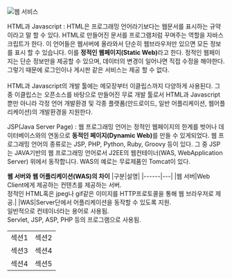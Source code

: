 ![웹 서비스](https://user-images.githubusercontent.com/59801728/72776469-a8cb3d80-3c55-11ea-8041-02f76fd1719e.png)


HTML과 Javascript
: HTML은 프로그래밍 언어라기보다는 웹문서를 표시하는 규약이라고 말 할 수 있다. HTML로 만들어진 문서를 프로그램처럼 꾸며주는 역할을 자바스크립트가 한다. 이 언어들은 웹서버에 올라와서 단순히 웹브라우저만 있으면 모든 정보를 표시 할 수 있습니다. 이를 <b>정적인 웹페이지(Static Web)</b>라고 한다. 정적인 웹페이지는 단순 정보만을 제공할 수 있으며, 데이터의 변경이 일어나면 직접 수정을 해야한다. 그렇기 때문에 로그인이나 게시판 같은 서비스는 제공 할 수 없다.<br><br>
HTML과 Javascript의 개발 툴에는 메모장부터 이클립스까지 다양하게 사용된다. 그 중 이클립스는 오픈소스를 바탕으로 만들어진 무료 개발 툴로서 HTML과 Javascript 뿐만 아니라 각정 언어 개발환경 및 각종 플랫폼(안드로이드, 일반 어플리케이션, 웹어플리케이션)의 개발환경을 지원한다.


JSP(Java Server Page)
: 웹 프로그래밍 언어는 정적인 웹페이지의 한계를 벗어나 데이터베이스와의 연동으로 <b>동적인 페이지(Dynamic Web)</b>를 만들 수 있게되었다. 웹 프로그래밍 언어의 종류로는 JSP, PHP, Python, Ruby, Groovy 등이 있다. 그 중 JSP는 JAVA기반의 웹 프로그래밍 언어로서 J2EE의 웹컨테이너(WAS, WebApplication Server) 위에서 동작합니다. WAS의 예로는 무료제품인 Tomcat이 있다.


<b>웹 서버와 웹 어플리케이션(WAS)의 차이</b>
|구분|설명|
|------|---|
|웹 서버|Web Client에게 제공하는 컨텐츠를 제공하는 서버.<br>정적인 HTML혹은 jpeg나 gif같은 이미지를 HTTP프로토콜을 통해 웹 브라우저로 제공.|
|WAS|Server단에서 어플리케이션을 동작할 수 있도록 지원.<br>일반적으로 컨테이너라는 용어로 사용됨.<br>Servlet, JSP, ASP, PHP 등의 프로그램으로 사용됨.

<table>
	<tr>
		<td>섹션1</td>
		<td>섹션2</td>
	</tr>
	<tr>
		<td>섹션3</td>
		<td>섹션4</td>
	</tr>
	<tr>
		<td>섹션4</td>
		<td>섹션5</td>
	</tr>
</table>
